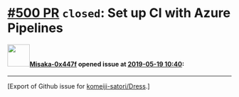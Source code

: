 # [\#500 PR](https://github.com/komeiji-satori/Dress/pull/500) `closed`: Set up CI with Azure Pipelines

#### <img src="https://avatars.githubusercontent.com/u/15797507?u=8f0af037965104b85573c521a9cfa5dbbbcad9bc&v=4" width="50">[Misaka-0x447f](https://github.com/Misaka-0x447f) opened issue at [2019-05-19 10:40](https://github.com/komeiji-satori/Dress/pull/500):






-------------------------------------------------------------------------------



[Export of Github issue for [komeiji-satori/Dress](https://github.com/komeiji-satori/Dress).]
